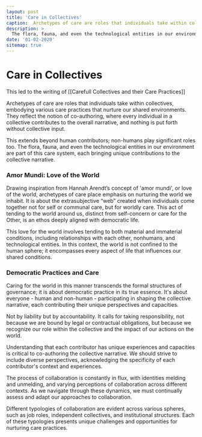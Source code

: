 ```yaml
---
layout: post
title: 'Care in Collectives'
caption:  Archetypes of care are roles that individuals take within collectives, embodying various care practices that nurture our shared environments
description: >
  The flora, fauna, and even the technological entities in our environment are part of this care system, each bringing unique contributions to the collective narrative.
date: '01-02-2020'
sitemap: true
---
```


# Care in Collectives

This led to the writing of [[Carefull Collectives and their Care Practices]]

Archetypes of care are roles that individuals take within collectives, embodying various care practices that nurture our shared environments. They reflect the notion of co-authoring, where every individual in a collective contributes to the overall narrative, and nothing is put forth without collective input.

This extends beyond human contributors; non-humans play significant roles too. The flora, fauna, and even the technological entities in our environment are part of this care system, each bringing unique contributions to the collective narrative.

### Amor Mundi: Love of the World

Drawing inspiration from Hannah Arendt’s concept of 'amor mundi', or love of the world, archetypes of care place emphasis on nurturing the world we inhabit. It is about the extrasubjective “web” created when individuals come together not for self or communal care, but for worldly care. This act of tending to the world around us, distinct from self-concern or care for the Other, is an ethos deeply aligned with democratic life.

This love for the world involves tending to both material and immaterial conditions, including relationships with each other, nonhumans, and technological entities. In this context, the world is not confined to the human sphere; it encompasses every aspect of life that influences our shared conditions.

### Democratic Practices and Care

Caring for the world in this manner transcends the formal structures of governance; it is about democratic practice in its true essence. It's about everyone - human and non-human - participating in shaping the collective narrative, each contributing their unique perspectives and capacities.

Not by liability but by accountability. It calls for taking responsibility, not because we are bound by legal or contractual obligations, but because we recognize our role within the collective and the impact of our actions on the world.

Understanding that each contributor has unique experiences and capacities is critical to co-authoring the collective narrative. We should strive to include diverse perspectives, acknowledging the specificity of each contributor's context and experiences.

The process of collaboration is constantly in flux, with identities melding and unmelding, and varying perceptions of collaboration across different contexts. As we navigate through these dynamics, we must continually assess and adapt our approaches to collaboration.

Different typologies of collaboration are evident across various spheres, such as job roles, independent collectives, and institutional structures. Each of these typologies presents unique challenges and opportunities for nurturing care practices.

